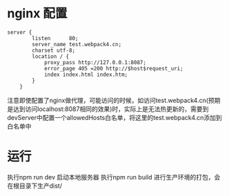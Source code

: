 # nginx 配置
```
server {
        listen      80;
        server_name test.webpack4.cn;
        charset utf-8;
        location / {
            proxy_pass http://127.0.0.1:8087;
            error_page 405 =200 http://$host$request_uri;
            index index.html index.htm;
        }
    }
```

注意即使配置了nginx做代理，可能访问的时候，如访问test.webpack4.cn(预期是达到访问localhost:8087相同的效果)时，实际上是无法热更新的，需要到devServer中配置一个allowedHosts白名单，将这里的test.webpack4.cn添加到白名单中

# 运行
执行npm run dev 启动本地服务器
执行npm run build 进行生产环境的打包，会在根目录下生产dist/
